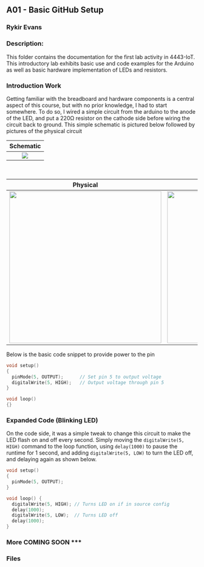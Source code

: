 ## A01 - Basic GitHub Setup
### Rykir Evans
### Description:

This folder contains the documentation for the first lab activity in 4443-IoT. This introductory lab exhibits basic use and code examples for the Arduino as well as basic hardware implementation of LEDs and resistors. 

### Introduction Work
Getting familiar with the breadboard and hardware components is a central aspect of this course, but with no prior knowledge, I had to start somewhere. To do so, I wired a simple circuit from the arduino to the anode of the LED, and put a 220Ω resistor on the cathode side before wiring the circuit back to ground. This simple schematic is pictured below followed by pictures of the physical circuit

|                                Schematic                                   |
| :------------------------------------------------------------------------: |
|  <img src="https://images2.imgbox.com/c6/73/ewvrpgJ5_o.png">               |

<br>

|                   Physical                    |                      Images                  |
| :-------------------------------------------: | :------------------------------------------: |
|  <img src="./media/IMG_1013.png" width="400"> | <img src="./media/IMG_1014.png" width="400"> |


Below is the basic code snippet to provide power to the pin
```ino
void setup() 
{
  pinMode(5, OUTPUT);      // Set pin 5 to output voltage
  digitalWrite(5, HIGH);   // Output voltage through pin 5
}

void loop() 
{}
```
### Expanded Code (Blinking LED)
On the code side, it was a simple tweak to change this circuit to make the LED flash on and off every second. Simply moving the `digitalWrite(5, HIGH)` command to the loop function, using `delay(1000)` to pause the runtime for 1 second, and adding `digitalWrite(5, LOW)` to turn the LED off, and delaying again as shown below.

```ino
void setup() 
{
  pinMode(5, OUTPUT);
}

void loop() {
  digitalWrite(5, HIGH); // Turns LED on if in source config
  delay(1000);
  digitalWrite(5, LOW);  // Turns LED off
  delay(1000);
}
```

### More COMING SOON ***

### Files





